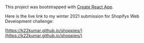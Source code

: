 This project was bootstrapped with [Create React App](https://github.com/facebook/create-react-app).

Here is the live link to my winter 2021 submission for Shopifys Web Development challenge:

[https://k22kumar.github.io/shoppies/](https://k22kumar.github.io/shoppies/)